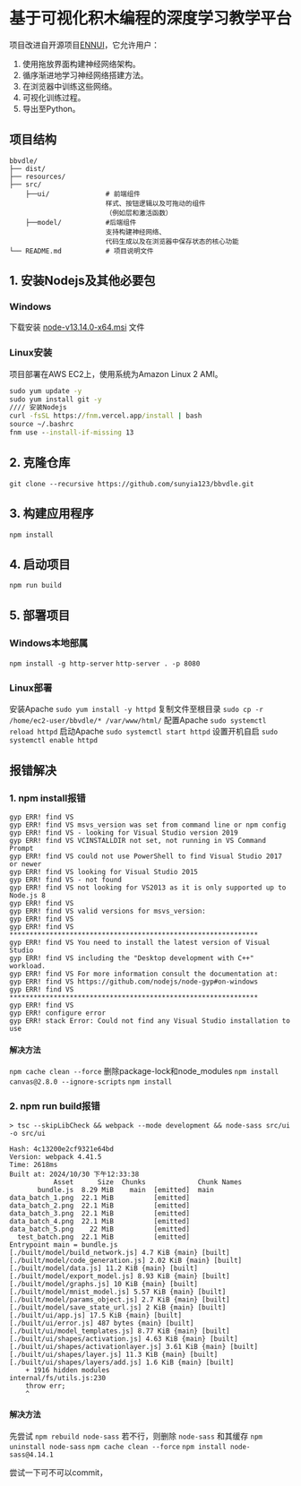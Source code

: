 # 基于可视化积木编程的深度学习教学平台

项目改进自开源项目[ENNUI](https://github.com/martinjm97/ENNUI)，它允许用户：

1. 使用拖放界面构建神经网络架构。
2. 循序渐进地学习神经网络搭建方法。
3. 在浏览器中训练这些网络。
4. 可视化训练过程。
5. 导出至Python。

## 项目结构

```
bbvdle/
├── dist/
├── resources/
├── src/
    ├──ui/              # 前端组件
                        样式、按钮逻辑以及可拖动的组件
                        （例如层和激活函数）    
    ├──model/           #后端组件
                        支持构建神经网络、
                        代码生成以及在浏览器中保存状态的核心功能
└── README.md           # 项目说明文件
```

## 1. 安装Nodejs及其他必要包

### Windows

下载安装 [node-v13.14.0-x64.msi](https://pan.baidu.com/s/1Cvkd-Bclmcj0SRWhz5nFAg?pwd=okb3 ) 文件

### Linux安装
项目部署在AWS EC2上，使用系统为Amazon Linux 2 AMI。

```cmd
sudo yum update -y
sudo yum install git -y
//// 安装Nodejs
curl -fsSL https://fnm.vercel.app/install | bash
source ~/.bashrc
fnm use --install-if-missing 13
```

## 2. 克隆仓库

`git clone --recursive https://github.com/sunyia123/bbvdle.git`

## 3. 构建应用程序

`npm install`

## 4. 启动项目

`npm run build`

## 5. 部署项目
### Windows本地部属
`npm install -g http-server`
`http-server . -p 8080`
### Linux部署
安装Apache
`sudo yum install -y httpd`
复制文件至根目录
`sudo cp -r /home/ec2-user/bbvdle/* /var/www/html/`
配置Apache
`sudo systemctl reload httpd`
启动Apache
`sudo systemctl start httpd`
设置开机自启
`sudo systemctl enable httpd`

## 报错解决

### 1. npm install报错

```报错信息
gyp ERR! find VS 
gyp ERR! find VS msvs_version was set from command line or npm config
gyp ERR! find VS - looking for Visual Studio version 2019
gyp ERR! find VS VCINSTALLDIR not set, not running in VS Command Prompt
gyp ERR! find VS could not use PowerShell to find Visual Studio 2017 or newer
gyp ERR! find VS looking for Visual Studio 2015
gyp ERR! find VS - not found
gyp ERR! find VS not looking for VS2013 as it is only supported up to Node.js 8
gyp ERR! find VS
gyp ERR! find VS valid versions for msvs_version:
gyp ERR! find VS
gyp ERR! find VS **************************************************************
gyp ERR! find VS You need to install the latest version of Visual Studio
gyp ERR! find VS including the "Desktop development with C++" workload.
gyp ERR! find VS For more information consult the documentation at:
gyp ERR! find VS https://github.com/nodejs/node-gyp#on-windows
gyp ERR! find VS **************************************************************
gyp ERR! find VS
gyp ERR! configure error
gyp ERR! stack Error: Could not find any Visual Studio installation to use
```
#### 解决方法
`npm cache clean --force`
删除package-lock和node_modules
`npm install canvas@2.8.0 --ignore-scripts`
`npm install`

### 2. npm run build报错
```报错信息
> tsc --skipLibCheck && webpack --mode development && node-sass src/ui -o src/ui

Hash: 4c13200e2cf9321e64bd
Version: webpack 4.41.5
Time: 2618ms
Built at: 2024/10/30 下午12:33:38
           Asset      Size  Chunks             Chunk Names
       bundle.js  8.29 MiB    main  [emitted]  main
data_batch_1.png  22.1 MiB          [emitted]
data_batch_2.png  22.1 MiB          [emitted]
data_batch_3.png  22.1 MiB          [emitted]
data_batch_4.png  22.1 MiB          [emitted]
data_batch_5.png    22 MiB          [emitted]
  test_batch.png  22.1 MiB          [emitted]
Entrypoint main = bundle.js
[./built/model/build_network.js] 4.7 KiB {main} [built]
[./built/model/code_generation.js] 2.02 KiB {main} [built]
[./built/model/data.js] 11.2 KiB {main} [built]
[./built/model/export_model.js] 8.93 KiB {main} [built]
[./built/model/graphs.js] 10 KiB {main} [built]
[./built/model/mnist_model.js] 5.57 KiB {main} [built]
[./built/model/params_object.js] 2.7 KiB {main} [built]
[./built/model/save_state_url.js] 2 KiB {main} [built]
[./built/ui/app.js] 17.5 KiB {main} [built]
[./built/ui/error.js] 487 bytes {main} [built]
[./built/ui/model_templates.js] 8.77 KiB {main} [built]
[./built/ui/shapes/activation.js] 4.63 KiB {main} [built]
[./built/ui/shapes/activationlayer.js] 3.61 KiB {main} [built]
[./built/ui/shapes/layer.js] 11.3 KiB {main} [built]
[./built/ui/shapes/layers/add.js] 1.6 KiB {main} [built]
    + 1916 hidden modules
internal/fs/utils.js:230
    throw err;
    ^
```
#### 解决方法
先尝试
`npm rebuild node-sass`
若不行，则删除 `node-sass` 和其缓存
`npm uninstall node-sass`
`npm cache clean --force`
`npm install node-sass@4.14.1`

尝试一下可不可以commit，